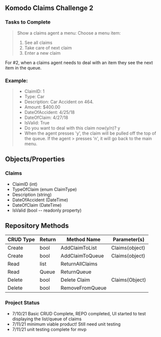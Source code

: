 ## Komodo Claims Challenge 2

### Tasks to Complete
> Show a claims agent a menu:
> Choose a menu item:
> 1. See all claims
> 2. Take care of next claim
> 3. Enter a new claim

For #2, when a claims agent needs to deal with an item they see the next item in the queue.

### Example:
> - ClaimID: 1
> - Type: Car
> - Description: Car Accident on 464.
> - Amount: $400.00
> - DateOfAccident: 4/25/18
> - DateOfClaim: 4/27/18
> - IsValid: True
> - Do you want to deal with this claim now(y/n)? y
> -  When the agent presses 'y', the claim will be pulled off the top of the queue. If the agent >  presses 'n', it will go back to the main menu.
 >

## Objects/Properties
### Claims
- ClaimID (int)
- TypeOfClaim (enum ClaimType)
- Description (string)
- DateOfAccident (DateTime)
- DateOfClaim (DateTime)
- IsValid (bool -- readonly property)

## Repository Methods
| CRUD Type | Return | Method Name     | Parameter(s)   |
|-----------|--------|-----------------|----------------|
| Create    | bool   | AddClaimToList  | Claims(object) |
| Create    | bool   | AddClaimToQueue | Claims(object) |
| Read      | list   | ReturnAllClaims |                |
| Read      | Queue  | ReturnQueue     |                |
| Delete    | bool   | Delete Claim    | Claims(Object) |
| Delete    | bool   | RemoveFromQueue |                |


### Project Status

- 7/10/21 Basic CRUD Complete, REPO completed, UI started to test displaying the list/queue of claims
- 7/11/21 minimum viable product! Still need unit testing
- 7/11/21 unit testing complete for mvp


